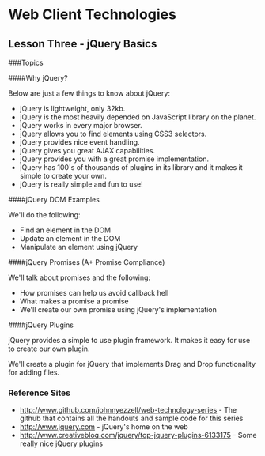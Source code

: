 Web Client Technologies
=======================

Lesson Three - jQuery Basics
----------------

###Topics

####Why jQuery?

Below are just a few things to know about jQuery:

- jQuery is lightweight, only 32kb.
- jQuery is the most heavily depended on JavaScript library on the planet.
- jQuery works in every major browser.
- jQuery allows you to find elements using CSS3 selectors.
- jQuery provides nice event handling.
- jQuery gives you great AJAX capabilities.
- jQuery provides you with a great promise implementation.
- jQuery has 100's of thousands of plugins in its library and it makes it simple to create your own.
- jQuery is really simple and fun to use!

####jQuery DOM Examples

We'll do the following:

- Find an element in the DOM
- Update an element in the DOM
- Manipulate an element using jQuery

####jQuery Promises (A+ Promise Compliance)

We'll talk about promises and the following:

- How promises can help us avoid callback hell
- What makes a promise a promise
- We'll create our own promise using jQuery's implementation

####jQuery Plugins

jQuery provides a simple to use plugin framework.  It makes it easy for use to create our own plugin.

We'll create a plugin for jQuery that implements Drag and Drop functionality for adding files.

### Reference Sites

- http://www.github.com/johnnyezzell/web-technology-series - The github that contains all the handouts and sample code for this series
- http://www.jquery.com - jQuery's home on the web
- http://www.creativebloq.com/jquery/top-jquery-plugins-6133175 - Some really nice jQuery plugins
